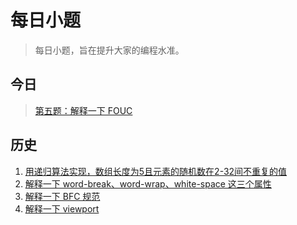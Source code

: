# 每日小题

> 每日小题，旨在提升大家的编程水准。

## 今日
> [第五题：解释一下 FOUC](https://github.com/guokangf/Daily/issues/5)

## 历史

1.  [用递归算法实现，数组长度为5且元素的随机数在2-32间不重复的值](https://github.com/guokangf/Daily/issues/1)
1.  [解释一下 word-break、word-wrap、white-space 这三个属性](https://github.com/guokangf/Daily/issues/2)
1.  [解释一下 BFC 规范](https://github.com/guokangf/Daily/issues/3)
1.  [解释一下 viewport](https://github.com/guokangf/Daily/issues/4)
